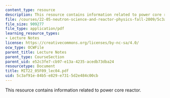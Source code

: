 ```yaml
---
content_type: resource
description: This resource contains information related to power core reactor.
file: /courses/22-05-neutron-science-and-reactor-physics-fall-2009/5c3af91e84b5e829e7315d2e484c00cb_MIT22_05F09_lec04.pdf
file_size: 909277
file_type: application/pdf
learning_resource_types:
- Lecture Notes
license: https://creativecommons.org/licenses/by-nc-sa/4.0/
ocw_type: OCWFile
parent_title: Lecture Notes
parent_type: CourseSection
parent_uid: e52c3fe7-cb97-e13a-4235-acedb73dba24
resourcetype: Document
title: MIT22_05F09_lec04.pdf
uid: 5c3af91e-84b5-e829-e731-5d2e484c00cb
---
```

This resource contains information related to power core reactor.
